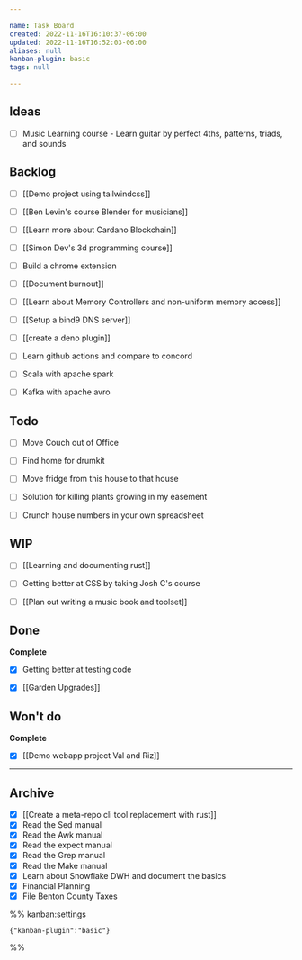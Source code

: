 ```yaml
---

name: Task Board
created: 2022-11-16T16:10:37-06:00
updated: 2022-11-16T16:52:03-06:00
aliases: null
kanban-plugin: basic
tags: null

---
```


## Ideas

- [ ] Music Learning course - Learn guitar by perfect 4ths, patterns, triads, and sounds


## Backlog

- [ ] [[Demo project using tailwindcss]]
- [ ] [[Ben Levin's course  Blender for musicians]]
- [ ] [[Learn more about Cardano Blockchain]]
- [ ] [[Simon Dev's 3d programming course]]
- [ ] Build a chrome extension
- [ ] [[Document burnout]]
- [ ] [[Learn about Memory Controllers and non-uniform memory access]]
- [ ] [[Setup a bind9 DNS server]]
- [ ] [[create a deno plugin]]
- [ ] Learn github actions and compare to concord
- [ ] Scala with apache spark
- [ ] Kafka with apache avro


## Todo

- [ ] Move Couch out of Office
- [ ] Find home for drumkit
- [ ] Move fridge from this house to that house
- [ ] Solution for killing plants growing in my easement
- [ ] Crunch house numbers in your own spreadsheet


## WIP

- [ ] [[Learning and documenting rust]]
- [ ] Getting better at CSS by taking Josh C's course
- [ ] [[Plan out writing a music book and toolset]]


## Done

**Complete**
- [x] Getting better at testing code
- [x] [[Garden Upgrades]]


## Won't do

**Complete**
- [x] [[Demo webapp project Val and Riz]]


***

## Archive

- [x] [[Create a meta-repo cli tool replacement with rust]]
- [x] Read the Sed manual
- [x] Read the Awk manual
- [x] Read the expect manual
- [x] Read the Grep manual
- [x] Read the Make manual
- [x] Learn about Snowflake DWH and document the basics
- [x] Financial Planning
- [x] File Benton County Taxes

%% kanban:settings
```
{"kanban-plugin":"basic"}
```
%%